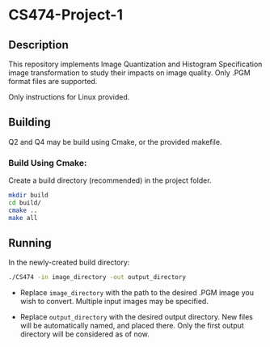 # CS474-Project-1

## Description

This repository implements Image Quantization and Histogram Specification image transformation to study their impacts on image quality. Only .PGM format files are supported.

Only instructions for Linux provided.

## Building

Q2 and Q4 may be build using Cmake, or the provided makefile.

### Build Using Cmake:

Create a build directory (recommended) in the project folder.

```bash
mkdir build
cd build/
cmake ..
make all
```

## Running

In the newly-created build directory:

```bash
./CS474 -in image_directory -out output_directory
```

- Replace `image_directory` with the path to the desired .PGM image you wish to convert. Multiple input images may be specified.

- Replace `output_directory` with the desired output directory. New files will be automatically named, and placed there. Only the first output directory will be considered as of now.

